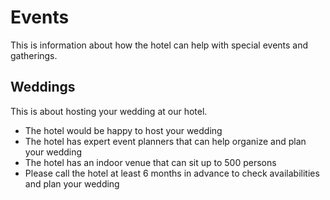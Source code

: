 # Events

This is information about how the hotel can help with special events and gatherings.

## Weddings

This is about hosting your wedding at our hotel.

- The hotel would be happy to host your wedding
- The hotel has expert event planners that can help organize and plan your wedding
- The hotel has an indoor venue that can sit up to 500 persons
- Please call the hotel at least 6 months in advance to check availabilities and plan your wedding